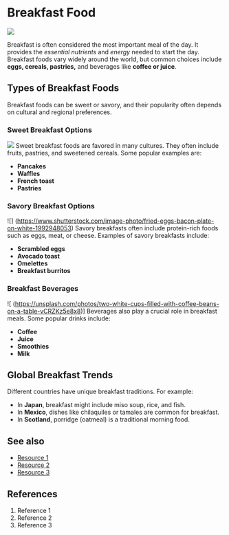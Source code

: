 # Breakfast Food
![](https://unsplash.com/photos/breakfast-menu-teuvnOXOGVo)

Breakfast is often considered the most important meal of the day. It provides the *essential nutrients* and *energy* needed to start the day. Breakfast foods vary widely around the world, but common choices include **eggs, cereals, pastries,** and beverages like **coffee or juice**.

## Types of Breakfast Foods
Breakfast foods can be sweet or savory, and their popularity often depends on cultural and regional preferences.

### Sweet Breakfast Options
![](https://unsplash.com/photos/baked-pancake-with-blueberry-and-slice-of-banan-qp7WA8AV2x0)
Sweet breakfast foods are favored in many cultures. They often include fruits, pastries, and sweetened cereals. Some popular examples are:

- **Pancakes**
- **Waffles**
- **French toast**
- **Pastries**

### Savory Breakfast Options
![] (https://www.shutterstock.com/image-photo/fried-eggs-bacon-plate-on-white-1992948053)
Savory breakfasts often include protein-rich foods such as eggs, meat, or cheese. Examples of savory breakfasts include:

- **Scrambled eggs**
- **Avocado toast**
- **Omelettes**
- **Breakfast burritos**

### Breakfast Beverages
![ (https://unsplash.com/photos/two-white-cups-filled-with-coffee-beans-on-a-table-vCRZKz5e8x8)]
Beverages also play a crucial role in breakfast meals. Some popular drinks include:

- **Coffee**
- **Juice**
- **Smoothies**
- **Milk**

## Global Breakfast Trends
Different countries have unique breakfast traditions. For example:

- In **Japan**, breakfast might include miso soup, rice, and fish.
- In **Mexico**, dishes like chilaquiles or tamales are common for breakfast.
- In **Scotland**, porridge (oatmeal) is a traditional morning food.

## See also
- [Resource 1](url)
- [Resource 2](url)
- [Resource 3](url)

## References
1. Reference 1
2. Reference 2
3. Reference 3

